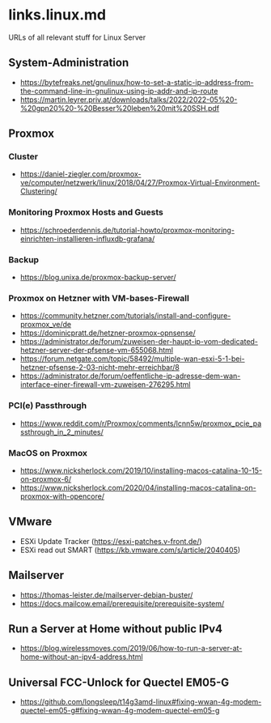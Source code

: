 # links.linux.md
URLs of all relevant stuff for Linux Server

## System-Administration
 - https://bytefreaks.net/gnulinux/how-to-set-a-static-ip-address-from-the-command-line-in-gnulinux-using-ip-addr-and-ip-route
 - https://martin.leyrer.priv.at/downloads/talks/2022/2022-05%20-%20gpn20%20-%20Besser%20leben%20mit%20SSH.pdf

## Proxmox
### Cluster
 - https://daniel-ziegler.com/proxmox-ve/computer/netzwerk/linux/2018/04/27/Proxmox-Virtual-Environment-Clustering/

### Monitoring Proxmox Hosts and Guests
 - https://schroederdennis.de/tutorial-howto/proxmox-monitoring-einrichten-installieren-influxdb-grafana/

### Backup 
 - https://blog.unixa.de/proxmox-backup-server/

### Proxmox on Hetzner with VM-bases-Firewall
 - https://community.hetzner.com/tutorials/install-and-configure-proxmox_ve/de
 - https://dominicpratt.de/hetzner-proxmox-opnsense/
 - https://administrator.de/forum/zuweisen-der-haupt-ip-vom-dedicated-hetzner-server-der-pfsense-vm-655068.html
 - https://forum.netgate.com/topic/58492/multiple-wan-esxi-5-1-bei-hetzner-pfsense-2-03-nicht-mehr-erreichbar/8
 - https://administrator.de/forum/oeffentliche-ip-adresse-dem-wan-interface-einer-firewall-vm-zuweisen-276295.html

### PCI(e) Passthrough
 - https://www.reddit.com/r/Proxmox/comments/lcnn5w/proxmox_pcie_passthrough_in_2_minutes/

### MacOS on Proxmox
 - https://www.nicksherlock.com/2019/10/installing-macos-catalina-10-15-on-proxmox-6/
 - https://www.nicksherlock.com/2020/04/installing-macos-catalina-on-proxmox-with-opencore/

## VMware 
 - ESXi Update Tracker (https://esxi-patches.v-front.de/)
 - ESXi read out SMART (https://kb.vmware.com/s/article/2040405)
   
## Mailserver
 - https://thomas-leister.de/mailserver-debian-buster/
 - https://docs.mailcow.email/prerequisite/prerequisite-system/

## Run a Server at Home without public IPv4
 - https://blog.wirelessmoves.com/2019/06/how-to-run-a-server-at-home-without-an-ipv4-address.html

## Universal FCC-Unlock for Quectel EM05-G
 - https://github.com/longsleep/t14g3amd-linux#fixing-wwan-4g-modem-quectel-em05-g#fixing-wwan-4g-modem-quectel-em05-g
